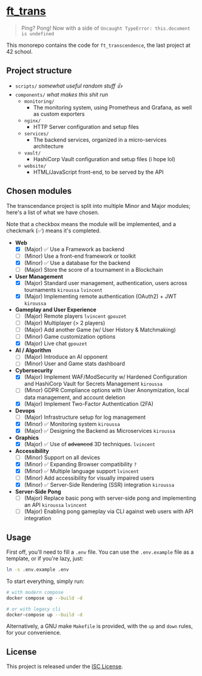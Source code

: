# [ft_trans](https://cdn.intra.42.fr/pdf/pdf/133398/en.subject.pdf)

> Ping? Pong! Now with a side of `Uncaught TypeError: this.document is undefined`

This monorepo contains the code for `ft_transcendence`, the last project at 42 school. 

## Project structure

- `scripts/` *somewhat useful random stuff :+1:*
- `components/` *what makes this shit run*
  - `monitoring/`
    - The monitoring system, using Prometheus and Grafana, as well as custom exporters
  - `nginx/`
    - HTTP Server configuration and setup files
  - `services/`
    - The backend services, organized in a micro-services architecture 
  - `vault/`
    - HashiCorp Vault configuration and setup files (i hope lol)
  - `website/`
    - HTML/JavaScript front-end, to be served by the API

## Chosen modules

The transcendance project is split into multiple Minor and Major modules; here's a list of what we have chosen.

Note that a checkbox means the module will be implemented, and a checkmark (✅) means it's completed.

<!-- MODULES_START -->

- **Web**
  - [x] (Major) ✅ Use a Framework as backend
  - [ ] (Minor) Use a front-end framework or toolkit
  - [x] (Minor) ✅ Use a database for the backend
  - [ ] (Major) Store the score of a tournament in a Blockchain

- **User Management**
  - [x] (Major) Standard user management, authentication, users across tournaments `kiroussa` `lvincent`
  - [x] (Major) Implementing remote authentication (OAuth2) + JWT `kiroussa`

- **Gameplay and User Experience**
  - [ ] (Major) Remote players `lvincent` `gpouzet`
  - [ ] (Major) Multiplayer (> 2 players)
  - [ ] (Major) Add another Game (w/ User History & Matchmaking)
  - [ ] (Minor) Game customization options 
  - [x] (Major) Live chat `gpouzet`

- **AI / Algorithm**
  - [ ] (Major) Introduce an AI opponent
  - [ ] (Minor) User and Game stats dashboard

- **Cybersecurity**
  - [x] (Major) Implement WAF/ModSecurity w/ Hardened Configuration and HashiCorp Vault for Secrets Management `kiroussa`
  - [ ] (Minor) GDPR Compliance options with User Anonymization, local data management, and account deletion
  - [x] (Major) Implement Two-Factor Authentication (2FA)

- **Devops**
  - [ ] (Major) Infrastructure setup for log management
  - [x] (Minor) ✅ Monitoring system `kiroussa`
  - [x] (Major) ✅ Designing the Backend as Microservices `kiroussa` 

- **Graphics**
  - [x] (Major) ✅ Use of ~~advanced~~ 3D techniques. `lvincent`

- **Accessibility**
  - [ ] (Minor) Support on all devices
  - [x] (Minor) ✅ Expanding Browser compatibility `?`
  - [x] (Minor) ✅ Multiple language support `lvincent`
  - [ ] (Minor) Add accessibility for visually impaired users
  - [x] (Minor) ✅ Server-Side Rendering (SSR) integration `kiroussa`

- **Server-Side Pong**
  - [ ] (Major) Replace basic pong with server-side pong and implementing an API `kiroussa` `lvincent`
  - [ ] (Major) Enabling pong gameplay via CLI against web users with API integration

<!-- MODULES_END -->

## Usage

First off, you'll need to fill a `.env` file. You can use the `.env.example` file as a template, or if you're lazy, just:
```bash
ln -s .env.example .env
```

To start everything, simply run:

```bash
# with modern compose
docker compose up --build -d

# or with legacy cli
docker-compose up --build -d
```

Alternatively, a GNU make `Makefile` is provided, with the `up` and `down` rules, for your convenience.

## License

This project is released under the [ISC License](./LICENSE).
